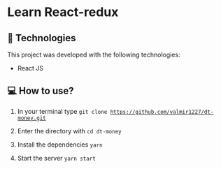 # Learn React-redux

## 🚀 Technologies 
This project was developed with the following technologies:

- React JS

## 💻 How to use?

1. In your terminal type <code>git clone https://github.com/valmir1227/dt-money.git</code> 

2. Enter the directory with <code>cd dt-money</code>

3. Install the dependencies <code>yarn</code>

4. Start the server <code>yarn start</code>  




